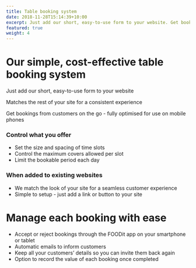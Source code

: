 ```yaml
---
title: Table booking system
date: 2018-11-28T15:14:39+10:00
excerpt: Just add our short, easy-to-use form to your website. Get bookings from customers on the go - fully optimised for use on mobile phones
featured: true
weight: 4
---
```


# Our simple, cost-effective table booking system

Just add our short, easy-to-use form to your website

Matches the rest of your site for a consistent experience

Get bookings from customers on the go - fully optimised for use on mobile phones

### Control what you offer
- Set the size and spacing of time slots
- Control the maximum covers allowed per slot
- Limit the bookable period each day

### When added to existing websites
- We match the look of your site for a seamless customer experience
- Simple to setup - just add a link or button to your site

# Manage each booking with ease
- Accept or reject bookings through the FOODit app on your smartphone or tablet
- Automatic emails to inform customers
- Keep all your customers’ details so you can invite them back again
- Option to record the value of each booking once completed
